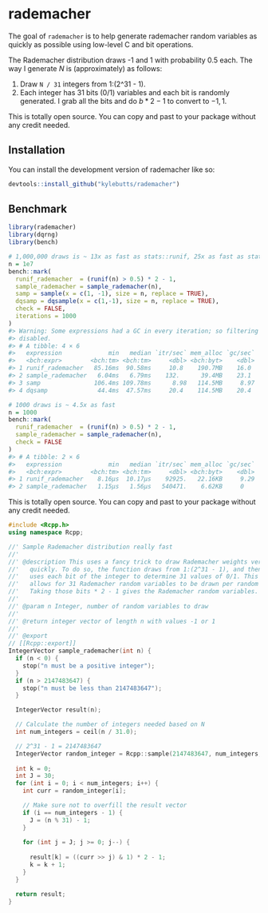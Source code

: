 
<!-- README.md is generated from README.Rmd. Please edit that file -->

# rademacher

<!-- badges: start -->
<!-- badges: end -->

The goal of `rademacher` is to help generate rademacher random variables
as quickly as possible using low-level C and bit operations.

The Rademacher distribution draws -1 and 1 with probability 0.5 each.
The way I generate $N$ is (approximately) as follows:

1.  Draw `N / 31` integers from 1:(2^31 - 1).
2.  Each integer has 31 bits (0/1) variables and each bit is randomly
    generated. I grab all the bits and do $b * 2 - 1$ to convert to
    $-1, 1$.

This is totally open source. You can copy and past to your package
without any credit needed.

## Installation

You can install the development version of rademacher like so:

``` r
devtools::install_github("kylebutts/rademacher")
```

## Benchmark

``` r
library(rademacher)
library(dqrng)
library(bench)

# 1,000,000 draws is ~ 13x as fast as stats::runif, 25x as fast as stats::sample, 3x as fast as dqrng::dqsample
n = 1e7
bench::mark(
  runif_rademacher  = (runif(n) > 0.5) * 2 - 1,
  sample_rademacher = sample_rademacher(n),
  samp = sample(x = c(1, -1), size = n, replace = TRUE),
  dqsamp = dqsample(x = c(1,-1), size = n, replace = TRUE),
  check = FALSE, 
  iterations = 1000
)
#> Warning: Some expressions had a GC in every iteration; so filtering is
#> disabled.
#> # A tibble: 4 × 6
#>   expression             min   median `itr/sec` mem_alloc `gc/sec`
#>   <bch:expr>        <bch:tm> <bch:tm>     <dbl> <bch:byt>    <dbl>
#> 1 runif_rademacher   85.16ms  90.58ms     10.8    190.7MB    16.0 
#> 2 sample_rademacher   6.04ms   6.79ms    132.      39.4MB    23.1 
#> 3 samp               106.4ms 109.78ms      8.98   114.5MB     8.97
#> 4 dqsamp              44.4ms  47.57ms     20.4    114.5MB    20.4

# 1000 draws is ~ 4.5x as fast
n = 1000
bench::mark(
  runif_rademacher  = (runif(n) > 0.5) * 2 - 1,
  sample_rademacher = sample_rademacher(n),
  check = FALSE
)
#> # A tibble: 2 × 6
#>   expression             min   median `itr/sec` mem_alloc `gc/sec`
#>   <bch:expr>        <bch:tm> <bch:tm>     <dbl> <bch:byt>    <dbl>
#> 1 runif_rademacher    8.16µs  10.17µs    92925.   22.16KB     9.29
#> 2 sample_rademacher   1.15µs   1.56µs   540471.    6.62KB     0
```

This is totally open source. You can copy and past to your package
without any credit needed.

``` cpp
#include <Rcpp.h>
using namespace Rcpp;

//' Sample Rademacher distribution really fast
//' 
//' @description This uses a fancy trick to draw Rademacher weights very 
//'   quickly. To do so, the function draws from 1:(2^31 - 1), and then 
//'   uses each bit of the integer to determine 31 values of 0/1. This
//'   allows for 31 Rademacher random variables to be drawn per random draw.
//'   Taking those bits * 2 - 1 gives the Rademacher random variables.
//'
//' @param n Integer, number of random variables to draw
//' 
//' @return integer vector of length n with values -1 or 1
//' 
//' @export
// [[Rcpp::export]]
IntegerVector sample_rademacher(int n) {
  if (n < 0) {
    stop("n must be a positive integer");
  }
  if (n > 2147483647) {
    stop("n must be less than 2147483647");
  }

  IntegerVector result(n);

  // Calculate the number of integers needed based on N
  int num_integers = ceil(n / 31.0);

  // 2^31 - 1 = 2147483647
  IntegerVector random_integer = Rcpp::sample(2147483647, num_integers, true);
  
  int k = 0;
  int J = 30;
  for (int i = 0; i < num_integers; i++) {
    int curr = random_integer[i];

    // Make sure not to overfill the result vector
    if (i == num_integers - 1) {
      J = (n % 31) - 1;
    } 
    
    for (int j = J; j >= 0; j--) {
      
      result[k] = ((curr >> j) & 1) * 2 - 1;
      k = k + 1;
    }
  }

  return result;
}

```
